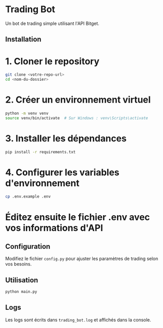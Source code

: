 # Trading Bot

Un bot de trading simple utilisant l'API Bitget.

## Installation

# 1. Cloner le repository
```bash
git clone <votre-repo-url>
cd <nom-du-dossier>
```

# 2. Créer un environnement virtuel
```bash
python -m venv venv
source venv/bin/activate  # Sur Windows : venv\Scripts\activate
```

# 3. Installer les dépendances
```bash
pip install -r requirements.txt
```

# 4. Configurer les variables d'environnement
```bash
cp .env.example .env
```
# Éditez ensuite le fichier .env avec vos informations d'API

## Configuration

Modifiez le fichier `config.py` pour ajuster les paramètres de trading selon vos besoins.

## Utilisation

```bash
python main.py
```

## Logs

Les logs sont écrits dans `trading_bot.log` et affichés dans la console.
